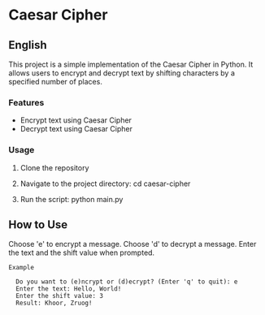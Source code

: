 # Caesar Cipher

## English

This project is a simple implementation of the Caesar Cipher in Python. It allows users to encrypt and decrypt text by shifting characters by a specified number of places.

### Features

- Encrypt text using Caesar Cipher
- Decrypt text using Caesar Cipher

### Usage

1. Clone the repository

2. Navigate to the project directory:
    cd caesar-cipher

3. Run the script:
    python main.py
   
## How to Use
  Choose 'e' to encrypt a message.
  Choose 'd' to decrypt a message.
  Enter the text and the shift value when prompted.
    
    Example
    
      Do you want to (e)ncrypt or (d)ecrypt? (Enter 'q' to quit): e
      Enter the text: Hello, World!
      Enter the shift value: 3
      Result: Khoor, Zruog!

